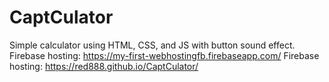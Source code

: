 # CaptCulator
Simple calculator using HTML, CSS, and JS with button sound effect.
Firebase hosting: https://my-first-webhostingfb.firebaseapp.com/
Firebase hosting: https://red888.github.io/CaptCulator/
